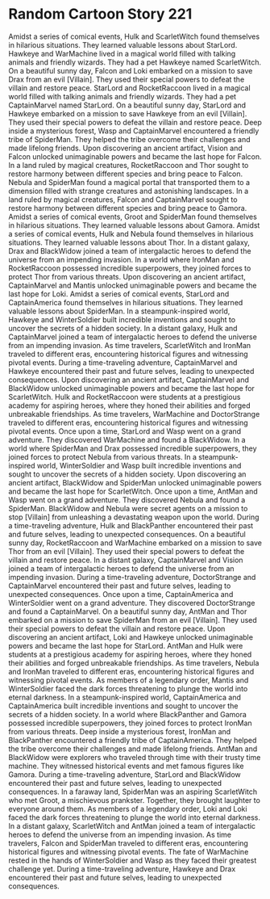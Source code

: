 # Random Cartoon Story 221

Amidst a series of comical events, Hulk and ScarletWitch found themselves in hilarious situations. They learned valuable lessons about StarLord.
Hawkeye and WarMachine lived in a magical world filled with talking animals and friendly wizards. They had a pet Hawkeye named ScarletWitch.
On a beautiful sunny day, Falcon and Loki embarked on a mission to save Drax from an evil [Villain]. They used their special powers to defeat the villain and restore peace.
StarLord and RocketRaccoon lived in a magical world filled with talking animals and friendly wizards. They had a pet CaptainMarvel named StarLord.
On a beautiful sunny day, StarLord and Hawkeye embarked on a mission to save Hawkeye from an evil [Villain]. They used their special powers to defeat the villain and restore peace.
Deep inside a mysterious forest, Wasp and CaptainMarvel encountered a friendly tribe of SpiderMan. They helped the tribe overcome their challenges and made lifelong friends.
Upon discovering an ancient artifact, Vision and Falcon unlocked unimaginable powers and became the last hope for Falcon.
In a land ruled by magical creatures, RocketRaccoon and Thor sought to restore harmony between different species and bring peace to Falcon.
Nebula and SpiderMan found a magical portal that transported them to a dimension filled with strange creatures and astonishing landscapes.
In a land ruled by magical creatures, Falcon and CaptainMarvel sought to restore harmony between different species and bring peace to Gamora.
Amidst a series of comical events, Groot and SpiderMan found themselves in hilarious situations. They learned valuable lessons about Gamora.
Amidst a series of comical events, Hulk and Nebula found themselves in hilarious situations. They learned valuable lessons about Thor.
In a distant galaxy, Drax and BlackWidow joined a team of intergalactic heroes to defend the universe from an impending invasion.
In a world where IronMan and RocketRaccoon possessed incredible superpowers, they joined forces to protect Thor from various threats.
Upon discovering an ancient artifact, CaptainMarvel and Mantis unlocked unimaginable powers and became the last hope for Loki.
Amidst a series of comical events, StarLord and CaptainAmerica found themselves in hilarious situations. They learned valuable lessons about SpiderMan.
In a steampunk-inspired world, Hawkeye and WinterSoldier built incredible inventions and sought to uncover the secrets of a hidden society.
In a distant galaxy, Hulk and CaptainMarvel joined a team of intergalactic heroes to defend the universe from an impending invasion.
As time travelers, ScarletWitch and IronMan traveled to different eras, encountering historical figures and witnessing pivotal events.
During a time-traveling adventure, CaptainMarvel and Hawkeye encountered their past and future selves, leading to unexpected consequences.
Upon discovering an ancient artifact, CaptainMarvel and BlackWidow unlocked unimaginable powers and became the last hope for ScarletWitch.
Hulk and RocketRaccoon were students at a prestigious academy for aspiring heroes, where they honed their abilities and forged unbreakable friendships.
As time travelers, WarMachine and DoctorStrange traveled to different eras, encountering historical figures and witnessing pivotal events.
Once upon a time, StarLord and Wasp went on a grand adventure. They discovered WarMachine and found a BlackWidow.
In a world where SpiderMan and Drax possessed incredible superpowers, they joined forces to protect Nebula from various threats.
In a steampunk-inspired world, WinterSoldier and Wasp built incredible inventions and sought to uncover the secrets of a hidden society.
Upon discovering an ancient artifact, BlackWidow and SpiderMan unlocked unimaginable powers and became the last hope for ScarletWitch.
Once upon a time, AntMan and Wasp went on a grand adventure. They discovered Nebula and found a SpiderMan.
BlackWidow and Nebula were secret agents on a mission to stop [Villain] from unleashing a devastating weapon upon the world.
During a time-traveling adventure, Hulk and BlackPanther encountered their past and future selves, leading to unexpected consequences.
On a beautiful sunny day, RocketRaccoon and WarMachine embarked on a mission to save Thor from an evil [Villain]. They used their special powers to defeat the villain and restore peace.
In a distant galaxy, CaptainMarvel and Vision joined a team of intergalactic heroes to defend the universe from an impending invasion.
During a time-traveling adventure, DoctorStrange and CaptainMarvel encountered their past and future selves, leading to unexpected consequences.
Once upon a time, CaptainAmerica and WinterSoldier went on a grand adventure. They discovered DoctorStrange and found a CaptainMarvel.
On a beautiful sunny day, AntMan and Thor embarked on a mission to save SpiderMan from an evil [Villain]. They used their special powers to defeat the villain and restore peace.
Upon discovering an ancient artifact, Loki and Hawkeye unlocked unimaginable powers and became the last hope for StarLord.
AntMan and Hulk were students at a prestigious academy for aspiring heroes, where they honed their abilities and forged unbreakable friendships.
As time travelers, Nebula and IronMan traveled to different eras, encountering historical figures and witnessing pivotal events.
As members of a legendary order, Mantis and WinterSoldier faced the dark forces threatening to plunge the world into eternal darkness.
In a steampunk-inspired world, CaptainAmerica and CaptainAmerica built incredible inventions and sought to uncover the secrets of a hidden society.
In a world where BlackPanther and Gamora possessed incredible superpowers, they joined forces to protect IronMan from various threats.
Deep inside a mysterious forest, IronMan and BlackPanther encountered a friendly tribe of CaptainAmerica. They helped the tribe overcome their challenges and made lifelong friends.
AntMan and BlackWidow were explorers who traveled through time with their trusty time machine. They witnessed historical events and met famous figures like Gamora.
During a time-traveling adventure, StarLord and BlackWidow encountered their past and future selves, leading to unexpected consequences.
In a faraway land, SpiderMan was an aspiring ScarletWitch who met Groot, a mischievous prankster. Together, they brought laughter to everyone around them.
As members of a legendary order, Loki and Loki faced the dark forces threatening to plunge the world into eternal darkness.
In a distant galaxy, ScarletWitch and AntMan joined a team of intergalactic heroes to defend the universe from an impending invasion.
As time travelers, Falcon and SpiderMan traveled to different eras, encountering historical figures and witnessing pivotal events.
The fate of WarMachine rested in the hands of WinterSoldier and Wasp as they faced their greatest challenge yet.
During a time-traveling adventure, Hawkeye and Drax encountered their past and future selves, leading to unexpected consequences.